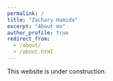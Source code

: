 ```yaml
---
permalink: /
title: "Zachary Hamida"
excerpt: "About me"
author_profile: true
redirect_from: 
  - /about/
  - /about.html
---
```

This website is under construction.
